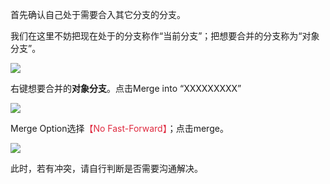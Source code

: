 首先确认自己处于需要合入其它分支的分支。

我们在这里不妨把现在处于的分支称作“当前分支”；把想要合并的分支称为“对象分支”。

![](https://cdn.nlark.com/yuque/0/2024/png/12926950/1712457626577-6d9667fb-1e96-4d39-a836-21e133758ce4.png)

右键想要合并的**对象分支**。点击Merge into “XXXXXXXXX”

![](https://cdn.nlark.com/yuque/0/2024/png/12926950/1712457626961-97bbd6b6-0847-47ec-9d9b-cfe36d69ae0a.png)

Merge Option选择<font style="color:#DF2A3F;">【No Fast-Forward】</font>；点击merge。

![](https://cdn.nlark.com/yuque/0/2024/png/43256857/1724407899942-97e1d943-82ef-455a-893e-bcb6d48a23af.png)

此时，若有冲突，请自行判断是否需要沟通解决。

